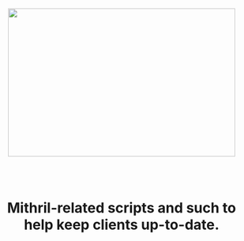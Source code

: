 <br/>
<p align="center">
  <img width="460" height="300" src="https://mithril.network/doc/img/logo.svg">
</p>

<br/>
<br/>
<h1 align="center">
Mithril-related scripts and such to help keep clients up-to-date.<br/><br/><br/>
</h1>
